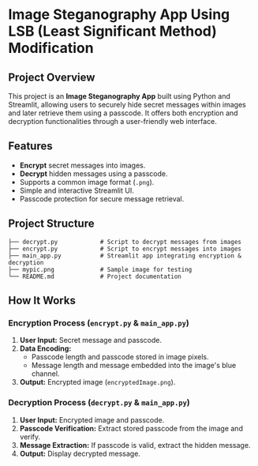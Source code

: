 # Image Steganography App Using LSB (Least Significant Method) Modification

## Project Overview

This project is an **Image Steganography App** built using Python and Streamlit, allowing users to securely hide secret messages within images and later retrieve them using a passcode. It offers both encryption and decryption functionalities through a user-friendly web interface.

## Features

- **Encrypt** secret messages into images.
- **Decrypt** hidden messages using a passcode.
- Supports a common image format (`.png`).
- Simple and interactive Streamlit UI.
- Passcode protection for secure message retrieval.

## Project Structure

```
├── decrypt.py            # Script to decrypt messages from images
├── encrypt.py            # Script to encrypt messages into images
├── main_app.py           # Streamlit app integrating encryption & decryption
├── mypic.png             # Sample image for testing
└── README.md             # Project documentation
```

## How It Works

### Encryption Process (`encrypt.py` & `main_app.py`)

1. **User Input:** Secret message and passcode.
2. **Data Encoding:**
   - Passcode length and passcode stored in image pixels.
   - Message length and message embedded into the image's blue channel.
3. **Output:** Encrypted image (`encryptedImage.png`).

### Decryption Process (`decrypt.py` & `main_app.py`)

1. **User Input:** Encrypted image and passcode.
2. **Passcode Verification:** Extract stored passcode from the image and verify.
3. **Message Extraction:** If passcode is valid, extract the hidden message.
4. **Output:** Display decrypted message.